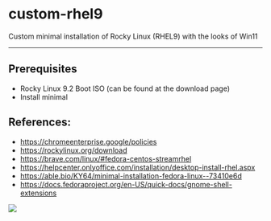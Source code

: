 # custom-rhel9
Custom minimal installation of Rocky Linux (RHEL9) with the looks of Win11


<hr>


## Prerequisites
- Rocky Linux 9.2 Boot ISO (can be found at the download page) 
- Install minimal



## References:
- https://chromeenterprise.google/policies
- https://rockylinux.org/download
- https://brave.com/linux/#fedora-centos-streamrhel
- https://helpcenter.onlyoffice.com/installation/desktop-install-rhel.aspx
- https://able.bio/KY64/minimal-installation-fedora-linux--73410e6d
- https://docs.fedoraproject.org/en-US/quick-docs/gnome-shell-extensions

<img src="http://gfxmonk.net/dist/status/project/gnome-shell-scroll-workspaces.png">
